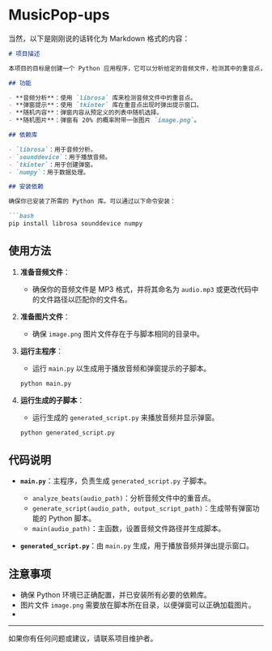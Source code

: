 # MusicPop-ups
当然，以下是刚刚说的话转化为 Markdown 格式的内容：

```markdown
# 项目描述

本项目的目标是创建一个 Python 应用程序，它可以分析给定的音频文件，检测其中的重音点，并在播放音频时，根据这些重音点弹出具有随机内容和图片的弹窗。

## 功能

- **音频分析**：使用 `librosa` 库来检测音频文件中的重音点。
- **弹窗提示**：使用 `tkinter` 库在重音点出现时弹出提示窗口。
- **随机内容**：弹窗内容从预定义的列表中随机选择。
- **随机图片**：弹窗有 20% 的概率附带一张图片 `image.png`。

## 依赖库

- `librosa`：用于音频分析。
- `sounddevice`：用于播放音频。
- `tkinter`：用于创建弹窗。
- `numpy`：用于数据处理。

## 安装依赖

确保你已安装了所需的 Python 库。可以通过以下命令安装：

```bash
pip install librosa sounddevice numpy
```

## 使用方法

1. **准备音频文件**：
   - 确保你的音频文件是 MP3 格式，并将其命名为 `audio.mp3` 或更改代码中的文件路径以匹配你的文件名。

2. **准备图片文件**：
   - 确保 `image.png` 图片文件存在于与脚本相同的目录中。

3. **运行主程序**：
   - 运行 `main.py` 以生成用于播放音频和弹窗提示的子脚本。

   ```bash
   python main.py
   ```

4. **运行生成的子脚本**：
   - 运行生成的 `generated_script.py` 来播放音频并显示弹窗。

   ```bash
   python generated_script.py
   ```

## 代码说明

- **`main.py`**：主程序，负责生成 `generated_script.py` 子脚本。
  - `analyze_beats(audio_path)`：分析音频文件中的重音点。
  - `generate_script(audio_path, output_script_path)`：生成带有弹窗功能的 Python 脚本。
  - `main(audio_path)`：主函数，设置音频文件路径并生成脚本。

- **`generated_script.py`**：由 `main.py` 生成，用于播放音频并弹出提示窗口。

## 注意事项

- 确保 Python 环境已正确配置，并已安装所有必要的依赖库。
- 图片文件 `image.png` 需要放在脚本所在目录，以便弹窗可以正确加载图片。
- 
---

如果你有任何问题或建议，请联系项目维护者。
```
